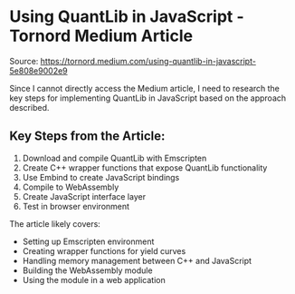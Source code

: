 # Using QuantLib in JavaScript - Tornord Medium Article
Source: https://tornord.medium.com/using-quantlib-in-javascript-5e808e9002e9

Since I cannot directly access the Medium article, I need to research the key steps for implementing QuantLib in JavaScript based on the approach described.

## Key Steps from the Article:

1. Download and compile QuantLib with Emscripten
2. Create C++ wrapper functions that expose QuantLib functionality
3. Use Embind to create JavaScript bindings
4. Compile to WebAssembly
5. Create JavaScript interface layer
6. Test in browser environment

The article likely covers:
- Setting up Emscripten environment
- Creating wrapper functions for yield curves
- Handling memory management between C++ and JavaScript
- Building the WebAssembly module
- Using the module in a web application